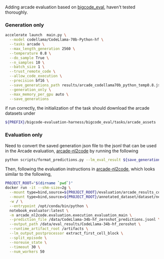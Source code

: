 
Adding arcade evaluation based on [bigcode_eval](https://github.com/bigcode-project/bigcode-evaluation-harness/tree/main), haven't tested thoroughly.

### Generation only

```bash
accelerate launch  main.py \
  --model codellama/CodeLlama-70b-Python-hf \
  --tasks arcade \
  --max_length_generation 2560 \
  --temperature 0.8 \
  --do_sample True \
  --n_samples 10 \
  --batch_size 1 \
  --trust_remote_code \
  --allow_code_execution \
  --precision bf16 \
  --save_generations_path results/arcade_codellama70b_python_temp0.8.json \
  --generation_only \
  --max_memory_per_gpu auto \
  --save_generations
```

if run correctly, the initialization of the task should download the arcade datasets under
```bash
${PREFIX}/bigcode-evaluation-harness/bigcode_eval/tasks/arcade_assets
```

### Evaluation only

Need to convert the saved generation json file to the jsonl that can be used in the Arcade evaluation, [arcade-nl2code](https://github.com/google-research/arcade-nl2code.git)
by running the following
```bash
python scripts/format_predictions.py --lm_eval_result ${save_generations_path}
```

Then, following the evaluation instructions in [arcade-nl2code](https://github.com/google-research/arcade-nl2code.git), which looks similar to the following,

```bash
PROJECT_ROOT="$(dirname `pwd`)"
docker run -it --shm-size=2g \
  --mount type=bind,source=${PROJECT_ROOT}/evaluation/arcade_results_codellama,target=/data \
  --mount type=bind,source=${PROJECT_ROOT}/annotated_dataset/dataset/new_tasks/artifacts,target=/artifacts \
  -w / \
  --entrypoint /opt/conda/bin/python \
  notebook_evaluator:latest \
  -m arcade_nl2code.evaluation.execution_evaluation_main \
  --prediction_file /data/CodeLlama-34b-hf_zeroshot_predictions.jsonl \
  --output_path /data/eval_results/CodeLlama-34b-hf_zeroshot \
  --runtime_artifact_root /artifacts \
  --lm_output_postprocessor extract_first_cell_block \
  --split_episode \
  --noreuse_state \
  --timeout 30 \
  --num_workers 50
```
